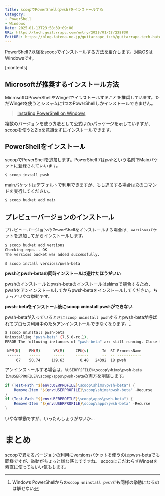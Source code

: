 ```yaml
---
Title: scoopでPowerShell(pwsh)をインストールする
Category:
- PowerShell
- Windows
Date: 2025-01-13T23:58:39+09:00
URL: https://tech.guitarrapc.com/entry/2025/01/13/235839
EditURL: https://blog.hatena.ne.jp/guitarrapc_tech/guitarrapc-tech.hatenablog.com/atom/entry/6802418398319871069
---
```


PowerShell 7以降をscoopでインストールする方法を紹介します。対象OSはWindowsです。

[:contents]

## Microsoftが推奨するインストール方法

MicrosoftはPowerShellをWingetでインストールすることを推奨しています。ただWingetを使うとシステムに1つのPowerShellしかインストールできません。

> [Installing PowerShell on Windows](https://learn.microsoft.com/en-us/powershell/scripting/install/installing-powershell-on-windows?view=powershell-7.4)

複数のバージョンを使う方法として公式はZipパッケージを示していますが、scoopを使うとZipを意識せずにインストールできます。

## PowerShellをインストール

scoopでPowerShellを追加します。PowerShell 7は`pwsh`という名前でMainバケットに登録されていいます。

```sh
$ scoop install pwsh
```

mainバケットはデフォルトで利用できますが、もし追加する場合は次のコマンドを実行してください。

```sh
$ scoop bucket add main
```

## プレビューバージョンのインストール

プレビューバージョンのPowerShellをインストールする場合は、`versions`バケットを追加してからインストールします。

```sh
$ scoop bucket add versions
Checking repo... OK
The versions bucket was added successfully.
```

```sh
$ scoop install versions/pwsh-beta
```

**pwshとpwsh-betaの同時インストールは避けたほうがいい**

pwshのインストールとpwsh-betaのインストールはshimsで競合するため、pwshをアンインストールしてからpwsh-betaをインストールしてください。ちょっといやな挙動です。

**pwsh-betaをインストール後にscoop uninstall pwshができない**

pwsh-betaが入っているときに`scoop uninstall pwsh`するとpwsh-betaが呼ばれてプロセス利用中のためアンインストールできなくなります。[^1]

```sh
$ scoop uninstall pwsh-beta
Uninstalling 'pwsh-beta' (7.5.0-rc.1).
ERROR The following instances of "pwsh-beta" are still running. Close them and try again.

 NPM(K)    PM(M)      WS(M)     CPU(s)      Id  SI ProcessName
 ------    -----      -----     ------      --  -- -----------
     67    50.74     109.63       0.48   24392  18 pwsh
```

アンインストールする場合は、`%USERPROFILE%\scoop\shims\pwsh-beta`と`%USERPROFILE%\scoop\apps\pwsh-beta`の両方を削除します。

```ps1
if (Test-Path "${env:USERPROFILE}\scoop\shims\pwsh-beta") {
    Remove-Item "${env:USERPROFILE}\scoop\shims\pwsh-beta" -Recurse
}
if (Test-Path "${env:USERPROFILE}\scoop\apps\pwsh-beta") {
    Remove-Item "${env:USERPROFILE}\scoop\apps\pwsh-beta" -Recurse
}
```

いやな挙動ですが、いったんしょうがないか...

[^1]: Windows PowerShellからの`scoop uninstall pwsh`でも同様の挙動になるのは解せない

# まとめ

scoopで異なるバージョンの利用にversionsバケットを使うのはpwsh-betaでも同様ですが、挙動がちょっと嫌な感じでですね。
scoopにこだわらずWingetを素直に使ってもいい気もします。
